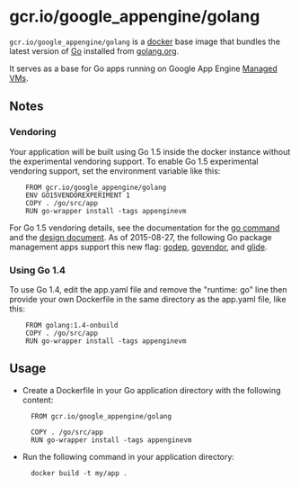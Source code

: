 # gcr.io/google_appengine/golang

`gcr.io/google_appengine/golang` is a [docker](https://docker.io) base image
that bundles the latest version of [Go](http://golang.org) installed from
[golang.org](http://golang.org/doc/install/).

It serves as a base for Go apps running on Google App Engine
[Managed VMs](https://cloud.google.com/appengine/docs/go/managed-vms/).

## Notes

### Vendoring

Your application will be built using Go 1.5 inside the docker instance without
the experimental vendoring support.  To enable Go 1.5 experimental vendoring
support, set the environment variable like this:

        FROM gcr.io/google_appengine/golang
        ENV GO15VENDOREXPERIMENT 1
        COPY . /go/src/app
        RUN go-wrapper install -tags appenginevm

For Go 1.5 vendoring details, see the documentation for the
[go command](https://golang.org/cmd/go/#hdr-Vendor_Directories)
and the [design document](https://golang.org/s/go15vendor).
As of 2015-08-27, the following Go package management apps support this new flag:
[godep](https://github.com/tools/godep),
[govendor](https://github.com/kardianos/govendor),
and [glide](https://github.com/Masterminds/glide).

### Using Go 1.4

To use Go 1.4, edit the app.yaml file and remove the "runtime: go" line then
provide your own Dockerfile in the same directory as the app.yaml file, like this:

        FROM golang:1.4-onbuild
        COPY . /go/src/app
        RUN go-wrapper install -tags appenginevm

## Usage

- Create a Dockerfile in your Go application directory with the following content:

        FROM gcr.io/google_appengine/golang

        COPY . /go/src/app
        RUN go-wrapper install -tags appenginevm

- Run the following command in your application directory:

        docker build -t my/app .
